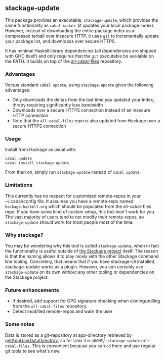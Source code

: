 ## stackage-update

This package provides an executable, `stackage-update`, which provides the same
functionality as `cabal update` (it updates your local package index). However,
instead of downloading the entire package index as a compressed tarball over
insecure HTTP, it uses `git` to incrementally update your package list, and
downloads over secure HTTPS.

It has minimal Haskell library dependencies (all dependencies are shipped with
GHC itself) and only requires that the `git` executable be available on the
PATH. It builds on top of the
[all-cabal-files](https://github.com/commercialhaskell/all-cabal-files)
repository.

### Advantages

Versus standard `cabal update`, using `stackage-update` gives the following advantages:

* Only downloads the deltas from the last time you updated your index, threby requiring significantly less bandwidth
* Downloads over a secure HTTPS connection instead of an insecure HTTP connection
* Note that the `all-cabal-files` repo is also updated from Hackage over a secure HTTPS connection

### Usage

Install from Hackage as usual with:

```
cabal update
cabal install stackage-update
```

From then on, simply run `stackage-update` instead of `cabal update`.

### Limitations

This currently has no respect for customized remote-repos in your
~/.cabal/config file. It assumes you have a remote-repo named
`hackage.haskell.org` which should be populated from the all-cabal-files repo.
If you have some kind of custom setup, this tool won't work for you. The vast
majority of users tend to not modify their remote-repos, so `stackage-update`
should work for most people most of the time.

### Why stackage?

You may be wondering why this tool is called `stackage-update`, when in fact
the functionality is useful outside of [the Stackage
project](https://www.stackage.org/) itself. The reason is that the naming
allows it to play nicely with the other Stackage command line tooling.
Concretely, that means that if you have stackage-cli installed, stackage-update
works as a plugin. However, you can certainly use `stackage-update` on its own
without any other tooling or dependencies on the Stackage project.

### Future enhancements

* If desired, add support for GPG signature checking when cloning/pulling from the `all-cabal-files` repository.
* Detect modified remote-repos and warn the user

### Some notes

Data is stored as a git-repository at app-directory retrieved by [getAppUserDataDirectory](http://hackage.haskell.org/package/directory/docs/System-Directory.html#v:getAppUserDataDirectory), so for Unix it is `$HOME/.stackage-update/all-cabal-files`. This is convenient because you can `cd` there and use regular git tools to see what's new.

